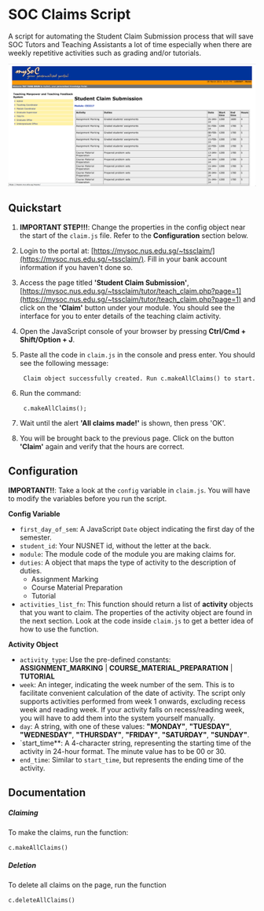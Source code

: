 SOC Claims Script
=================

A script for automating the Student Claim Submission process that will save SOC Tutors and Teaching Assistants a lot of time especially when there are weekly repetitive activities such as grading and/or tutorials.

![Screenshot](img/screenshot.png)


Quickstart
--

1. **IMPORTANT STEP!!!**: Change the properties in the config object near the start of the `claim.js` file. Refer to the **Configuration** section below.
2. Login to the portal at: [https://mysoc.nus.edu.sg/~tssclaim/](https://mysoc.nus.edu.sg/~tssclaim/). Fill in your bank account information if you haven't done so.
3. Access the page titled **'Student Claim Submission'**, [https://mysoc.nus.edu.sg/~tssclaim/tutor/teach_claim.php?page=1](https://mysoc.nus.edu.sg/~tssclaim/tutor/teach_claim.php?page=1) and click on the **'Claim'** button under your module. You should see the interface for you to enter details of the teaching claim activity.
4. Open the JavaScript console of your browser by pressing **Ctrl/Cmd + Shift/Option + J**.
5. Paste all the code in `claim.js` in the console and press enter. You should see the following message:
    
        Claim object successfully created. Run c.makeAllClaims() to start.


6. Run the command:

        c.makeAllClaims();


7. Wait until the alert **'All claims made!'** is shown, then press 'OK'.
8. You will be brought back to the previous page. Click on the button **'Claim'** again and verify that the hours are correct.

Configuration
--

**IMPORTANT!!**: Take a look at the `config` variable in `claim.js`. You will have to modify the variables before you run the script.

**Config Variable**

- `first_day_of_sem`: A JavaScript `Date` object indicating the first day of the semester.
- `student_id`: Your NUSNET id, without the letter at the back.
- `module`: The module code of the module you are making claims for.
- `duties`: A object that maps the type of activity to the description of duties.
	- Assignment Marking
	- Course Material Preparation
	- Tutorial
- `activities_list_fn`: This function should return a list of **activity** objects that you want to claim. The properties of the activity object are found in the next section. Look at the code inside `claim.js` to get a better idea of how to use the function.

**Activity Object**

- `activity_type`: Use the pre-defined constants: **ASSIGNMENT_MARKING** | **COURSE_MATERIAL_PREPARATION** | **TUTORIAL**
- `week`: An integer, indicating the week number of the sem. This is to facilitate convenient calculation of the date of activity. The script only supports activities performed from week 1 onwards, excluding recess week and reading week. If your activity falls on recess/reading week, you will have to add them into the system yourself manually.
- `day`: A string, with one of these values: **"MONDAY"**, **"TUESDAY"**, **"WEDNESDAY"**, **"THURSDAY"**, **"FRIDAY"**, **"SATURDAY"**, **"SUNDAY"**.
- `start_time**: A 4-character string, representing the starting time of the activity in 24-hour format. The minute value has to be 00 or 30.
- `end_time`: Similar to `start_time`, but represents the ending time of the activity. 


Documentation
--

##### Claiming #####

To make the claims, run the function:
   
    c.makeAllClaims()

##### Deletion #####

To delete all claims on the page, run the function 
    
    c.deleteAllClaims()
